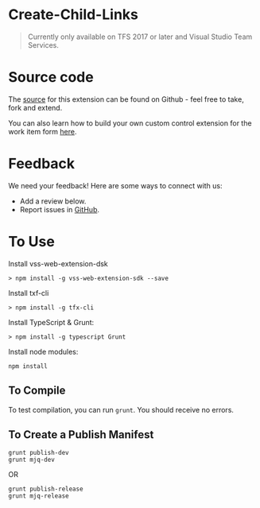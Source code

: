 # Create-Child-Links

> Currently only available on TFS 2017 or later and Visual Studio Team Services.

# Source code 

The [source](https://github.com/HPoliquin/Create-Child-Links) for this extension can be found on Github - feel free to take, fork and extend. 

You can also learn how to build your own custom control extension for the work item form [here](https://www.visualstudio.com/en-us/docs/integrate/extensions/develop/custom-control). 

# Feedback 

We need your feedback! Here are some ways to connect with us:

* Add a review below.
* Report issues in [GitHub](https://github.com/HPoliquin/Create-Child-Links/issues).

# To Use

Install vss-web-extension-dsk

```
> npm install -g vss-web-extension-sdk --save
```

Install txf-cli
```
­> npm install -g tfx-cli
```

Install TypeScript & Grunt:

```
> npm install -g typescript Grunt
```

Install node modules:

```
npm install
```

## To Compile

To test compilation, you can run `grunt`. You should receive no errors.

## To Create a Publish Manifest

```
grunt publish-dev
grunt mjq-dev
```

OR

```
grunt publish-release
grunt mjq-release
```